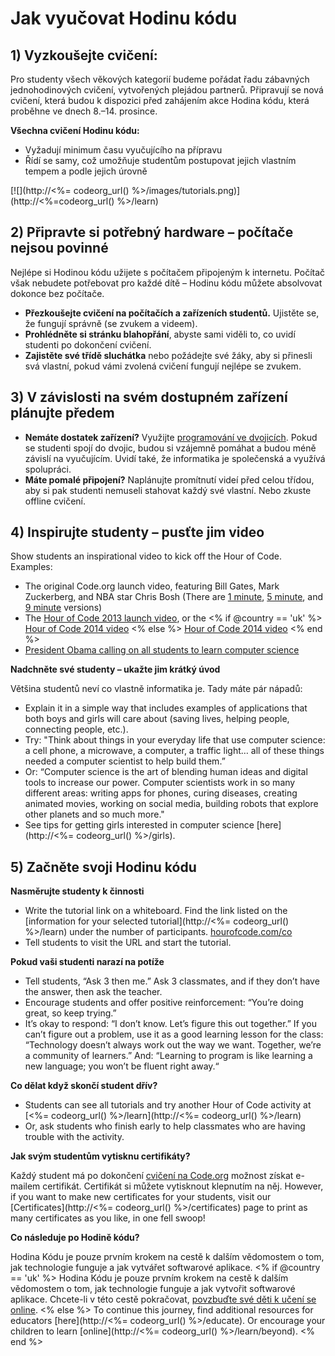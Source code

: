 

# Jak vyučovat Hodinu kódu

## 1) Vyzkoušejte cvičení:

Pro studenty všech věkových kategorií budeme pořádat řadu zábavných jednohodinových cvičení, vytvořených plejádou partnerů. Připravují se nová cvičení, která budou k dispozici před zahájením akce Hodina kódu, která proběhne ve dnech 8.–14. prosince.

**Všechna cvičení Hodinu kódu:**

  * Vyžadují minimum času vyučujícího na přípravu
  * Řídí se samy, což umožňuje studentům postupovat jejich vlastním tempem a podle jejich úrovně

[![](http://<%= codeorg_url() %>/images/tutorials.png)](http://<%=codeorg_url() %>/learn)

## 2) Připravte si potřebný hardware – počítače nejsou povinné

Nejlépe si Hodinou kódu užijete s počítačem připojeným k internetu. Počítač však nebudete potřebovat pro každé dítě – Hodinu kódu můžete absolvovat dokonce bez počítače.

  * **Přezkoušejte cvičení na počítačích a zařízeních studentů.** Ujistěte se, že fungují správně (se zvukem a videem).
  * **Prohlédněte si stránku blahopřání**, abyste sami viděli to, co uvidí studenti po dokončení cvičení. 
  * **Zajistěte své třídě sluchátka** nebo požádejte své žáky, aby si přinesli svá vlastní, pokud vámi zvolená cvičení fungují nejlépe se zvukem.

## 3) V závislosti na svém dostupném zařízení plánujte předem

  * **Nemáte dostatek zařízení?** Využijte [programování ve dvojicích](http://www.ncwit.org/resources/pair-programming-box-power-collaborative-learning). Pokud se studenti spojí do dvojic, budou si vzájemně pomáhat a budou méně závislí na vyučujícím. Uvidí také, že informatika je společenská a využívá spolupráci.
  * **Máte pomalé připojení?** Naplánujte promítnutí videí před celou třídou, aby si pak studenti nemuseli stahovat každý své vlastní. Nebo zkuste offline cvičení.

## 4) Inspirujte studenty – pusťte jim video

Show students an inspirational video to kick off the Hour of Code. Examples:

  * The original Code.org launch video, featuring Bill Gates, Mark Zuckerberg, and NBA star Chris Bosh (There are [1 minute](https://www.youtube.com/watch?v=qYZF6oIZtfc), [5 minute](https://www.youtube.com/watch?v=nKIu9yen5nc), and [9 minute](https://www.youtube.com/watch?v=dU1xS07N-FA) versions)
  * The [Hour of Code 2013 launch video](https://www.youtube.com/watch?v=FC5FbmsH4fw), or the <% if @country == 'uk' %> [Hour of Code 2014 video](https://www.youtube.com/watch?v=96B5-JGA9EQ) <% else %> [Hour of Code 2014 video](https://www.youtube.com/watch?v=rH7AjDMz_dc&index=2&list=PLzdnOPI1iJNe1WmdkMG-Ca8cLQpdEAL7Q) <% end %>
  * [President Obama calling on all students to learn computer science](https://www.youtube.com/watch?v=6XvmhE1J9PY)

**Nadchněte své studenty – ukažte jim krátký úvod**

Většina studentů neví co vlastně informatika je. Tady máte pár nápadů:

  * Explain it in a simple way that includes examples of applications that both boys and girls will care about (saving lives, helping people, connecting people, etc.).
  * Try: "Think about things in your everyday life that use computer science: a cell phone, a microwave, a computer, a traffic light… all of these things needed a computer scientist to help build them.”
  * Or: “Computer science is the art of blending human ideas and digital tools to increase our power. Computer scientists work in so many different areas: writing apps for phones, curing diseases, creating animated movies, working on social media, building robots that explore other planets and so much more."
  * See tips for getting girls interested in computer science [here](http://<%= codeorg_url() %>/girls). 

## 5) Začněte svoji Hodinu kódu

**Nasměrujte studenty k činnosti**

  * Write the tutorial link on a whiteboard. Find the link listed on the [information for your selected tutorial](http://<%= codeorg_url() %>/learn) under the number of participants. [hourofcode.com/co](http://hourofcode.com/co)
  * Tell students to visit the URL and start the tutorial.

**Pokud vaši studenti narazí na potíže**

  * Tell students, “Ask 3 then me.” Ask 3 classmates, and if they don’t have the answer, then ask the teacher.
  * Encourage students and offer positive reinforcement: “You’re doing great, so keep trying.”
  * It’s okay to respond: “I don’t know. Let’s figure this out together.” If you can’t figure out a problem, use it as a good learning lesson for the class: “Technology doesn’t always work out the way we want. Together, we’re a community of learners.” And: “Learning to program is like learning a new language; you won’t be fluent right away.“

**Co dělat když skončí student dřív?**

  * Students can see all tutorials and try another Hour of Code activity at [<%= codeorg_url() %>/learn](http://<%= codeorg_url() %>/learn)
  * Or, ask students who finish early to help classmates who are having trouble with the activity.

**Jak svým studentům vytisknu certifikáty?**

Každý student má po dokončení [cvičení na Code.org](http://studio.code.org) možnost získat e-mailem certifikát. Certifikát si můžete vytisknout klepnutím na něj. However, if you want to make new certificates for your students, visit our [Certificates](http://<%= codeorg_url() %>/certificates) page to print as many certificates as you like, in one fell swoop!

**Co následuje po Hodině kódu?**

Hodina Kódu je pouze prvním krokem na cestě k dalším vědomostem o tom, jak technologie funguje a jak vytvářet softwarové aplikace. <% if @country == 'uk' %> Hodina Kódu je pouze prvním krokem na cestě k dalším vědomostem o tom, jak technologie funguje a jak vytvořit softwarové aplikace. Chcete-li v této cestě pokračovat, [povzbuďte své děti k učení se online](http://uk.code.org/learn/beyond). <% else %> To continue this journey, find additional resources for educators [here](http://<%= codeorg_url() %>/educate). Or encourage your children to learn [online](http://<%= codeorg_url() %>/learn/beyond). <% end %>